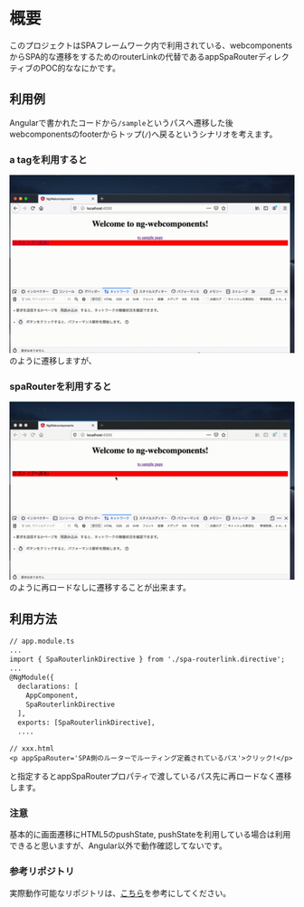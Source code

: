 # 概要
このプロジェクトはSPAフレームワーク内で利用されている、webcomponentsからSPA的な遷移をするためのrouterLinkの代替であるappSpaRouterディレクティブのPOC的ななにかです。

## 利用例
Angularで書かれたコードから`/sample`というパスへ遷移した後webcomponentsのfooterからトップ(`/`)へ戻るというシナリオを考えます。

### a tagを利用すると
![通常の遷移](./atag.gif)
のように遷移しますが、

### spaRouterを利用すると
![spaRouter](./spa.gif)
のように再ロードなしに遷移することが出来ます。

## 利用方法

```
// app.module.ts
...
import { SpaRouterlinkDirective } from './spa-routerlink.directive';
...
@NgModule({
  declarations: [
    AppComponent,
    SpaRouterlinkDirective
  ],
  exports: [SpaRouterlinkDirective],
  ....
```

```
// xxx.html
<p appSpaRouter='SPA側のルーターでルーティング定義されているパス'>クリック!</p>
```

と指定するとappSpaRouterプロパティで渡しているパス先に再ロードなく遷移します。

### 注意
基本的に画面遷移にHTML5のpushState, pushStateを利用している場合は利用できると思いますが、Angular以外で動作確認してないです。

### 参考リポジトリ
実際動作可能なリポジトリは、[こちら](https://github.com/takinaga-dev/webcomponentsInAngularSample)を参考にしてください。

